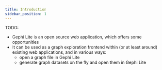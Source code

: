 ```yaml
---
title: Introduction
sidebar_position: 1
---
```


TODO:
- Gephi Lite is an open source web application, which offers some opportunities
- It can be used as a graph exploration frontend within (or at least around) existing web applications, and in various ways:
  - open a graph file in Gephi Lite
  - generate graph datasets on the fly and open them in Gephi Lite